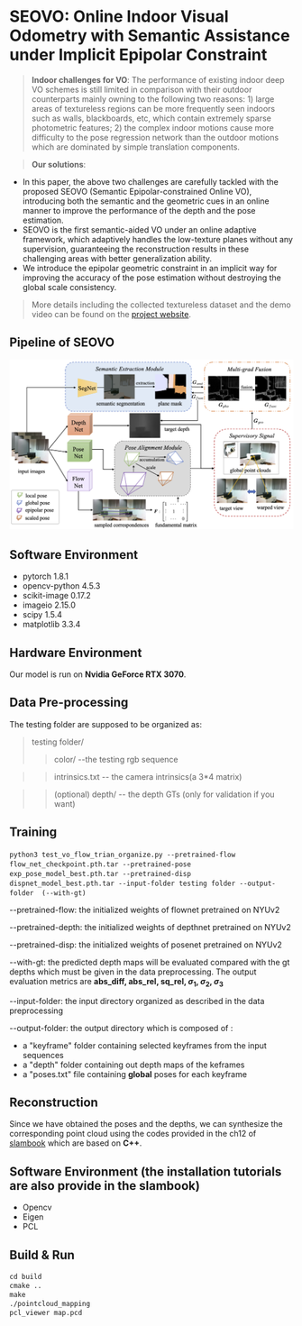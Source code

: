# SEOVO: Online Indoor Visual Odometry with Semantic Assistance under Implicit Epipolar Constraint
> **Indoor challenges for VO**: The performance of existing indoor deep VO schemes is still limited in comparison with their outdoor counterparts mainly owning to the following two reasons: 1) large areas of textureless regions can be more frequently seen indoors such as walls, blackboards, etc, which contain extremely sparse photometric features; 2) the complex indoor motions cause more difficulty to the pose regression network than the outdoor motions which  are dominated by simple translation components. 

> **Our solutions**:  

* In this paper, the above two challenges are carefully tackled with the proposed SEOVO (Semantic Epipolar-constrained Online VO), introducing both the semantic and the geometric cues in an online manner to improve the performance of the depth and the pose estimation.
* SEOVO is the first semantic-aided VO under an online adaptive framework, which adaptively handles the low-texture planes without any supervision, guaranteeing the reconstruction results in these challenging areas with  better generalization ability.
* We introduce the epipolar geometric constraint in an implicit way for improving the accuracy of the pose estimation without destroying the global scale consistency.

> More details including the collected textureless dataset and the demo video can be found on the [project website](https://cslinzhang.github.io/SEOVO/SEOVO.html).

## Pipeline of SEOVO
![Pipeline of SEOVO](SEOVO_pipeline.png)  

## Software Environment
* pytorch 1.8.1
* opencv-python 4.5.3
* scikit-image 0.17.2
* imageio 2.15.0 
* scipy 1.5.4
* matplotlib 3.3.4

## Hardware Environment
Our model is run on **Nvidia GeForce RTX 3070**.

## Data Pre-processing
The testing folder are supposed to be organized as:
> testing folder/
>> color/  --the testing rgb sequence

>> intrinsics.txt -- the camera intrinsics(a 3*4 matrix)

>> (optional) depth/ -- the depth GTs (only for validation if you want)

## Training
```python3 test_vo_flow_trian_organize.py --pretrained-flow flow_net_checkpoint.pth.tar --pretrained-pose exp_pose_model_best.pth.tar --pretrained-disp dispnet_model_best.pth.tar --input-folder testing folder --output-folder  (--with-gt)```

--pretrained-flow: the initialized weights of flownet pretrained on NYUv2

--pretrained-depth: the initialized weights of depthnet pretrained on NYUv2

--pretrained-disp: the initialized weights of posenet pretrained on NYUv2

--with-gt: the predicted depth maps will be evaluated compared with the gt depths which must be given in the data preprocessing. The output evaluation metrics are **abs_diff, abs_rel, sq_rel, $\sigma_1$, $\sigma_2$, $\sigma_3$** 

--input-folder: the input directory organized as described in the data preprocessing

--output-folder: the output directory which is composed of :
* a "keyframe" folder containing selected keyframes from the input sequences
* a "depth" folder containing out depth maps of the keframes
* a "poses.txt" file containing **global** poses for each keyframe

## Reconstruction
Since we have obtained the poses and the depths, we can synthesize the corresponding point cloud using the codes provided in the ch12 of [slambook](https://github.com/gaoxiang12/slambook2) which are based on **C++**.

## Software Environment (the installation tutorials are also provide in the slambook)
* Opencv
* Eigen
* PCL

## Build & Run
``` mkdir build
cd build
cmake ..
make
./pointcloud_mapping
pcl_viewer map.pcd
```
